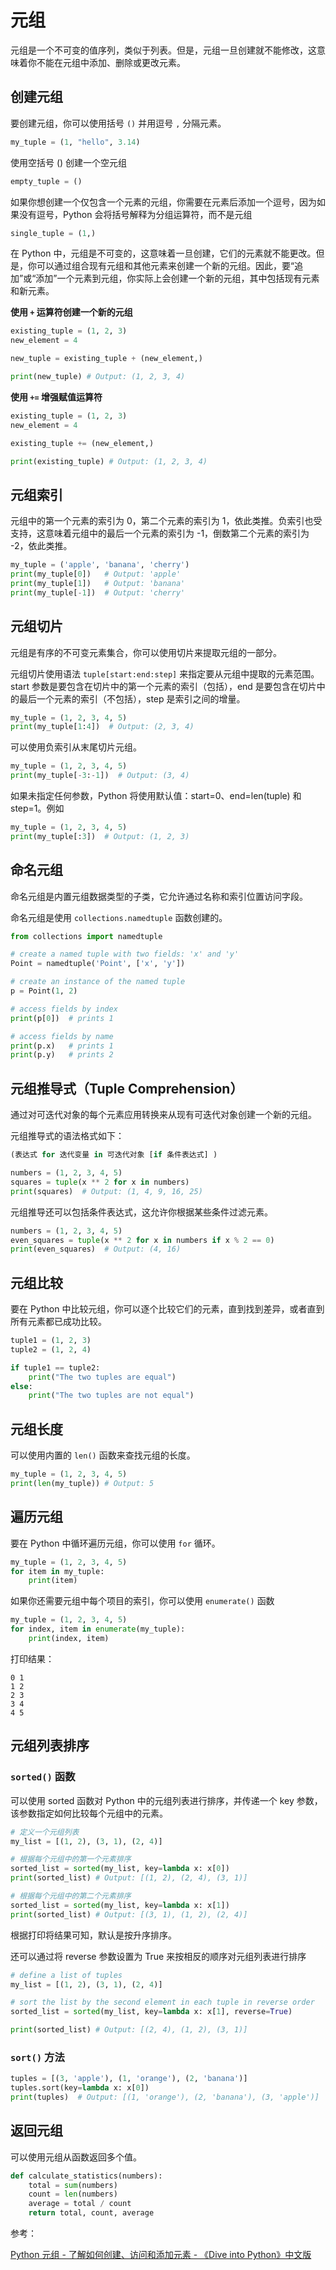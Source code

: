 # 元组

元组是一个不可变的值序列，类似于列表。但是，元组一旦创建就不能修改，这意味着你不能在元组中添加、删除或更改元素。

## 创建元组

要创建元组，你可以使用括号 `()` 并用逗号 `,` 分隔元素。

```python
my_tuple = (1, "hello", 3.14)
```

使用空括号 () 创建一个空元组

```python
empty_tuple = ()
```

如果你想创建一个仅包含一个元素的元组，你需要在元素后添加一个逗号，因为如果没有逗号，Python 会将括号解释为分组运算符，而不是元组

```python
single_tuple = (1,)
```

在 Python 中，元组是不可变的，这意味着一旦创建，它们的元素就不能更改。但是，你可以通过组合现有元组和其他元素来创建一个新的元组。因此，要“追加”或“添加”一个元素到元组，你实际上会创建一个新的元组，其中包括现有元素和新元素。

**使用 `+` 运算符创建一个新的元组**

```python
existing_tuple = (1, 2, 3)
new_element = 4

new_tuple = existing_tuple + (new_element,)

print(new_tuple) # Output: (1, 2, 3, 4)
```

**使用 `+=` 增强赋值运算符**

```python
existing_tuple = (1, 2, 3)
new_element = 4

existing_tuple += (new_element,)

print(existing_tuple) # Output: (1, 2, 3, 4)
```
## 元组索引

元组中的第一个元素的索引为 0，第二个元素的索引为 1，依此类推。负索引也受支持，这意味着元组中的最后一个元素的索引为 -1，倒数第二个元素的索引为 -2，依此类推。

```python
my_tuple = ('apple', 'banana', 'cherry')
print(my_tuple[0])   # Output: 'apple'
print(my_tuple[1])   # Output: 'banana'
print(my_tuple[-1])  # Output: 'cherry'
```

## 元组切片

元组是有序的不可变元素集合，你可以使用切片来提取元组的一部分。

元组切片使用语法 `tuple[start:end:step]` 来指定要从元组中提取的元素范围。start 参数是要包含在切片中的第一个元素的索引（包括），end 是要包含在切片中的最后一个元素的索引（不包括），step 是索引之间的增量。

```python
my_tuple = (1, 2, 3, 4, 5)
print(my_tuple[1:4])  # Output: (2, 3, 4)
```

可以使用负索引从末尾切片元组。

```python
my_tuple = (1, 2, 3, 4, 5)
print(my_tuple[-3:-1])  # Output: (3, 4)
```

如果未指定任何参数，Python 将使用默认值：start=0、end=len(tuple) 和 step=1。例如

```python
my_tuple = (1, 2, 3, 4, 5)
print(my_tuple[:3])  # Output: (1, 2, 3)
```


## 命名元组

命名元组是内置元组数据类型的子类，它允许通过名称和索引位置访问字段。

命名元组是使用 `collections.namedtuple` 函数创建的。

```python
from collections import namedtuple

# create a named tuple with two fields: 'x' and 'y'
Point = namedtuple('Point', ['x', 'y'])

# create an instance of the named tuple
p = Point(1, 2)

# access fields by index
print(p[0])  # prints 1

# access fields by name
print(p.x)   # prints 1
print(p.y)   # prints 2
```

## 元组推导式（Tuple Comprehension）

通过对可迭代对象的每个元素应用转换来从现有可迭代对象创建一个新的元组。

元组推导式的语法格式如下：

```python
(表达式 for 迭代变量 in 可迭代对象 [if 条件表达式] )
```

```python
numbers = (1, 2, 3, 4, 5)
squares = tuple(x ** 2 for x in numbers)
print(squares)  # Output: (1, 4, 9, 16, 25)
```

元组推导还可以包括条件表达式，这允许你根据某些条件过滤元素。

```python
numbers = (1, 2, 3, 4, 5)
even_squares = tuple(x ** 2 for x in numbers if x % 2 == 0)
print(even_squares)  # Output: (4, 16)
```
## 元组比较

要在 Python 中比较元组，你可以逐个比较它们的元素，直到找到差异，或者直到所有元素都已成功比较。

```python
tuple1 = (1, 2, 3)
tuple2 = (1, 2, 4)

if tuple1 == tuple2:
    print("The two tuples are equal")
else:
    print("The two tuples are not equal")
```

## 元组长度

可以使用内置的 `len()` 函数来查找元组的长度。

```python
my_tuple = (1, 2, 3, 4, 5)
print(len(my_tuple)) # Output: 5
```

## 遍历元组

要在 Python 中循环遍历元组，你可以使用 `for` 循环。

```python
my_tuple = (1, 2, 3, 4, 5)
for item in my_tuple:
    print(item)
```

如果你还需要元组中每个项目的索引，你可以使用 `enumerate()` 函数

```python
my_tuple = (1, 2, 3, 4, 5)
for index, item in enumerate(my_tuple):
    print(index, item)
```

打印结果：

```shell
0 1
1 2
2 3
3 4
4 5
```
## 元组列表排序

### `sorted()` 函数

可以使用 sorted 函数对 Python 中的元组列表进行排序，并传递一个 key 参数，该参数指定如何比较每个元组中的元素。

```python
# 定义一个元组列表
my_list = [(1, 2), (3, 1), (2, 4)]

# 根据每个元组中的第一个元素排序
sorted_list = sorted(my_list, key=lambda x: x[0])
print(sorted_list) # Output: [(1, 2), (2, 4), (3, 1)]

# 根据每个元组中的第二个元素排序
sorted_list = sorted(my_list, key=lambda x: x[1])
print(sorted_list) # Output: [(3, 1), (1, 2), (2, 4)]
```

根据打印将结果可知，默认是按升序排序。

还可以通过将 reverse 参数设置为 True 来按相反的顺序对元组列表进行排序

```python
# define a list of tuples
my_list = [(1, 2), (3, 1), (2, 4)]

# sort the list by the second element in each tuple in reverse order
sorted_list = sorted(my_list, key=lambda x: x[1], reverse=True)

print(sorted_list) # Output: [(2, 4), (1, 2), (3, 1)]
```

### `sort()` 方法

```python
tuples = [(3, 'apple'), (1, 'orange'), (2, 'banana')]
tuples.sort(key=lambda x: x[0])
print(tuples)  # Output: [(1, 'orange'), (2, 'banana'), (3, 'apple')]
```

## 返回元组

可以使用元组从函数返回多个值。

```python
def calculate_statistics(numbers):
    total = sum(numbers)
    count = len(numbers)
    average = total / count
    return total, count, average
```


参考：

[Python 元组 - 了解如何创建、访问和添加元素 - 《Dive into Python》中文版](https://diveintopython.cn/learn/variables/tuple)